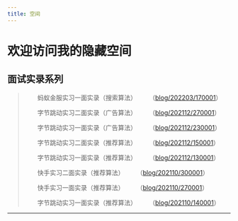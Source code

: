 ```yaml
---
title: 空间
---
```


# 欢迎访问我的隐藏空间

<script type="text/javascript" src="/include/head.js"></script>

## 面试实录系列

> &emsp;&emsp;蚂蚁金服实习一面实录（搜索算法）&emsp;&emsp;（<a href="https://www.dywan.xyz/zone/202203/170001">blog/202203/170001</a>）
> 
> &emsp;&emsp;字节跳动实习二面实录（广告算法）&emsp;&emsp;（<a href="https://www.dywan.xyz/zone/202112/270001">blog/202112/270001</a>）
> 
> &emsp;&emsp;字节跳动实习一面实录（广告算法）&emsp;&emsp;（<a href="https://www.dywan.xyz/zone/202112/230001">blog/202112/230001</a>）
> 
> &emsp;&emsp;字节跳动实习二面实录（推荐算法）&emsp;&emsp;（<a href="https://www.dywan.xyz/zone/202112/150001">blog/202112/150001</a>）
> 
> &emsp;&emsp;字节跳动实习一面实录（推荐算法）&emsp;&emsp;（<a href="https://www.dywan.xyz/zone/202112/130001">blog/202112/130001</a>）
> 
> &emsp;&emsp;快手实习二面实录（推荐算法）&emsp;&emsp;（<a href="https://www.dywan.xyz/zone/202110/300001">blog/202110/300001</a>）
> 
> &emsp;&emsp;快手实习一面实录（推荐算法）&emsp;&emsp;（<a href="https://www.dywan.xyz/zone/202110/270001">blog/202110/270001</a>）
> 
> &emsp;&emsp;字节跳动实习一面实录（推荐算法）&emsp;&emsp;（<a href="https://www.dywan.xyz/zone/202110/140001">blog/202110/140001</a>）

---

<script type="text/javascript" src="/include/tail.js"></script>
